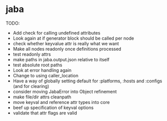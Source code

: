 # jaba

TODO:

- Add check for calling undefined attributes
- Look again at if generator block should be called per node
- check whether keyvalue attr is really what we want
- Make all nodes readonly once definitions processed
- test readonly attrs
- make paths in jaba.output.json relative to itself
- test absolute root paths
- Look at error handling again
- Change to using caller_location
- Have a way of globally setting default for :platforms, :hosts and :configs (and for clearing)
- consider moving JabaError into Object refinement
- make file/dir attrs cleanpath
- move keyval and reference attr types into core
- beef up specification of keyval options
- validate that attr flags are valid